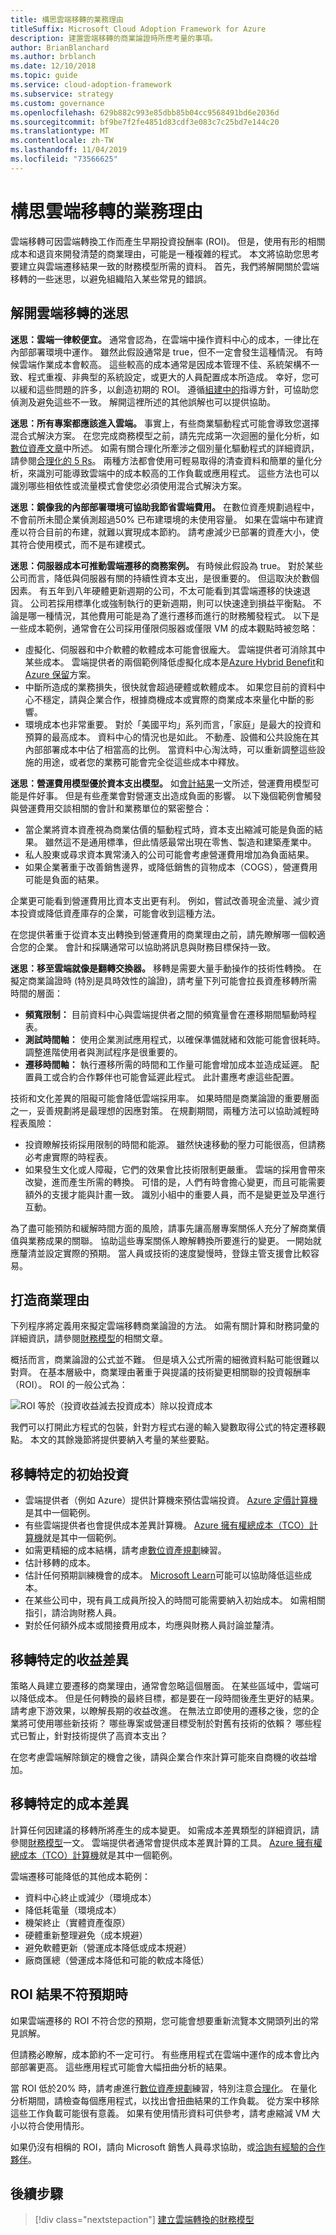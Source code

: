 ```yaml
---
title: 構思雲端移轉的業務理由
titleSuffix: Microsoft Cloud Adoption Framework for Azure
description: 建置雲端移轉的商業論證時所應考量的事項。
author: BrianBlanchard
ms.author: brblanch
ms.date: 12/10/2018
ms.topic: guide
ms.service: cloud-adoption-framework
ms.subservice: strategy
ms.custom: governance
ms.openlocfilehash: 629b882c993e85dbb85b04cc9568491bd6e2036d
ms.sourcegitcommit: bf9be7f2fe4851d83cdf3e083c7c25bd7e144c20
ms.translationtype: MT
ms.contentlocale: zh-TW
ms.lasthandoff: 11/04/2019
ms.locfileid: "73566625"
---
```

# <a name="build-a-business-justification-for-cloud-migration"></a>構思雲端移轉的業務理由

雲端移轉可因雲端轉換工作而產生早期投資投酬率 (ROI)。 但是，使用有形的相關成本和退貨來開發清楚的商業理由，可能是一種複雜的程式。 本文將協助您思考要建立與雲端遷移結果一致的財務模型所需的資料。 首先，我們將解開關於雲端移轉的一些迷思，以避免組織陷入某些常見的錯誤。

## <a name="dispelling-cloud-migration-myths"></a>解開雲端移轉的迷思

**迷思：雲端一律較便宜。** 通常會認為，在雲端中操作資料中心的成本，一律比在內部部署環境中運作。 雖然此假設通常是 true，但不一定會發生這種情況。 有時候雲端作業成本會較高。 這些較高的成本通常是因成本管理不佳、系統架構不一致、程式重複、非典型的系統設定，或更大的人員配置成本所造成。 幸好，您可以緩和這些問題的許多，以創造初期的 ROI。 遵循[組建中的](#build-the-business-justification)指導方針，可協助您偵測及避免這些不一致。 解開這裡所述的其他誤解也可以提供協助。

**迷思：所有專案都應該進入雲端。** 事實上，有些商業驅動程式可能會導致您選擇混合式解決方案。 在您完成商務模型之前，請先完成第一次迴圈的量化分析，如[數位資產文章](../digital-estate/5-rs-of-rationalization.md)中所述。 如需有關合理化所牽涉之個別量化驅動程式的詳細資訊，請參閱[合理化的 5 Rs](../digital-estate/5-rs-of-rationalization.md)。 兩種方法都會使用可輕易取得的清查資料和簡單的量化分析，來識別可能導致雲端中的成本較高的工作負載或應用程式。 這些方法也可以識別哪些相依性或流量模式會使您必須使用混合式解決方案。

**迷思：鏡像我的內部部署環境可協助我節省雲端費用。** 在數位資產規劃過程中，不會前所未聞企業偵測超過50% 已布建環境的未使用容量。 如果在雲端中布建資產以符合目前的布建，就難以實現成本節約。 請考慮減少已部署的資產大小，使其符合使用模式，而不是布建模式。

**迷思：伺服器成本可推動雲端遷移的商務案例。** 有時候此假設為 true。 對於某些公司而言，降低與伺服器有關的持續性資本支出，是很重要的。 但這取決於數個因素。 有五年到八年硬體更新週期的公司，不太可能看到其雲端遷移的快速退貨。 公司若採用標準化或強制執行的更新週期，則可以快速達到損益平衡點。 不論是哪一種情況，其他費用可能是為了進行遷移而進行的財務觸發程式。 以下是一些成本範例，通常會在公司採用僅限伺服器或僅限 VM 的成本觀點時被忽略：

- 虛擬化、伺服器和中介軟體的軟體成本可能會很龐大。 雲端提供者可消除其中某些成本。 雲端提供者的兩個範例降低虛擬化成本是[Azure Hybrid Benefit](https://azure.microsoft.com/pricing/hybrid-benefit/#services)和[Azure 保留](https://azure.microsoft.com/reservations)方案。
- 中斷所造成的業務損失，很快就會超過硬體或軟體成本。 如果您目前的資料中心不穩定，請與企業合作，根據商機成本或實際的商業成本來量化中斷的影響。
- 環境成本也非常重要。 對於「美國平均」系列而言，「家庭」是最大的投資和預算的最高成本。 資料中心的情況也是如此。 不動產、設備和公共設施在其內部部署成本中佔了相當高的比例。 當資料中心淘汰時，可以重新調整這些設施的用途，或者您的業務可能會完全從這些成本中釋放。

**迷思：營運費用模型優於資本支出模型。** 如[會計結果](./business-outcomes/fiscal-outcomes.md)一文所述，營運費用模型可能是件好事。 但是有些產業會對營運支出造成負面的影響。 以下幾個範例會觸發與營運費用交談相關的會計和業務單位的緊密整合：

- 當企業將資本資產視為商業估價的驅動程式時，資本支出縮減可能是負面的結果。 雖然這不是通用標準，但此情感最常出現在零售、製造和建築產業中。
- 私人股東或尋求資本異常湧入的公司可能會考慮營運費用增加為負面結果。
- 如果企業著重于改善銷售邊界，或降低銷售的貨物成本（COGS），營運費用可能是負面的結果。

企業更可能看到營運費用比資本支出更有利。 例如，嘗試改善現金流量、減少資本投資或降低資產庫存的企業，可能會收到這種方法。

在您提供著重于從資本支出轉換到營運費用的商業理由之前，請先瞭解哪一個較適合您的企業。 會計和採購通常可以協助將訊息與財務目標保持一致。

**迷思：移至雲端就像是翻轉交換器。** 移轉是需要大量手動操作的技術性轉換。 在擬定商業論證時 (特別是具時效性的論證)，請考量下列可能會拉長資產移轉所需時間的層面：

- **頻寬限制：** 目前資料中心與雲端提供者之間的頻寬量會在遷移期間驅動時程表。
- **測試時間軸：** 使用企業測試應用程式，以確保準備就緒和效能可能會很耗時。 調整進階使用者與測試程序是很重要的。
- **遷移時間軸：** 執行遷移所需的時間和工作量可能會增加成本並造成延遲。 配置員工或合約合作夥伴也可能會延遲此程式。 此計畫應考慮這些配置。

技術和文化差異的阻礙可能會降低雲端採用率。 如果時間是商業論證的重要層面之一，妥善規劃將是最理想的因應對策。 在規劃期間，兩種方法可以協助減輕時程表風險：

- 投資瞭解技術採用限制的時間和能源。 雖然快速移動的壓力可能很高，但請務必考慮實際的時程表。
- 如果發生文化或人障礙，它們的效果會比技術限制更嚴重。 雲端的採用會帶來改變，進而產生所需的轉換。 可惜的是，人們有時會擔心變更，而且可能需要額外的支援才能與計畫一致。 識別小組中的重要人員，而不是變更並及早進行互動。

為了盡可能預防和緩解時間方面的風險，請事先讓高層專案關係人充分了解商業價值與業務成果的關聯。 協助這些專案關係人瞭解轉換所要進行的變更。 一開始就應釐清並設定實際的預期。 當人員或技術的速度變慢時，登錄主管支援會比較容易。

## <a name="build-the-business-justification"></a>打造商業理由

下列程序將定義用來擬定雲端移轉商業論證的方法。 如需有關計算和財務詞彙的詳細資訊，請參閱[財務模型](./financial-models.md)的相關文章。

概括而言，商業論證的公式並不難。 但是填入公式所需的細微資料點可能很難以對齊。 在基本層級中，商業理由著重于與提議的技術變更相關聯的投資報酬率（ROI）。 ROI 的一般公式為：

![ROI 等於（投資收益減去投資成本）除以投資成本](../_images/strategy/formula-roi.png)

我們可以打開此方程式的包裝，針對方程式右邊的輸入變數取得公式的特定遷移觀點。 本文的其餘幾節將提供要納入考量的某些要點。

## <a name="migration-specific-initial-investment"></a>移轉特定的初始投資

- 雲端提供者（例如 Azure）提供計算機來預估雲端投資。 [Azure 定價計算機](https://azure.microsoft.com/pricing)是其中一個範例。
- 有些雲端提供者也會提供成本差異計算機。 [Azure 擁有權總成本（TCO）計算機](https://azure.com/tco)就是其中一個範例。
- 如需更精細的成本結構，請考慮[數位資產規劃](../digital-estate/index.md)練習。
- 估計移轉的成本。
- 估計任何預期訓練機會的成本。 [Microsoft Learn](https://docs.microsoft.com/learn)可能可以協助降低這些成本。
- 在某些公司中，現有員工成員所投入的時間可能需要納入初始成本。 如需相關指引，請洽詢財務人員。
- 對於任何額外成本或間接費用成本，均應與財務人員討論並釐清。

## <a name="migration-specific-revenue-deltas"></a>移轉特定的收益差異

策略人員建立要遷移的商業理由，通常會忽略這個層面。 在某些區域中，雲端可以降低成本。 但是任何轉換的最終目標，都是要在一段時間後產生更好的結果。 請考慮下游效果，以瞭解長期的收益改進。 在無法立即使用的遷移之後，您的企業將可使用哪些新技術？ 哪些專案或營運目標受制於對舊有技術的依賴？ 哪些程式已暫止，針對技術提供了高資本支出？

在您考慮雲端解除鎖定的機會之後，請與企業合作來計算可能來自商機的收益增加。

## <a name="migration-specific-cost-deltas"></a>移轉特定的成本差異

計算任何因建議的移轉所將產生的成本變更。 如需成本差異類型的詳細資訊，請參閱[財務模型](./financial-models.md)一文。 雲端提供者通常會提供成本差異計算的工具。 [Azure 擁有權總成本（TCO）計算機](https://azure.com/tco)就是其中一個範例。

雲端遷移可能降低的其他成本範例：

- 資料中心終止或減少（環境成本）
- 降低耗電量（環境成本）
- 機架終止（實體資產復原）
- 硬體重新整理避免（成本規避）
- 避免軟體更新（營運成本降低或成本規避）
- 廠商匯總（營運成本降低和可能的軟成本降低）

## <a name="when-roi-results-are-surprising"></a>ROI 結果不符預期時

如果雲端遷移的 ROI 不符合您的預期，您可能會想要重新流覽本文開頭列出的常見誤解。

但請務必瞭解，成本節約不一定可行。 有些應用程式在雲端中運作的成本會比內部部署更高。 這些應用程式可能會大幅扭曲分析的結果。

當 ROI 低於20% 時，請考慮進行[數位資產規劃](../digital-estate/index.md)練習，特別注意[合理化](../digital-estate/rationalize.md)。 在量化分析期間，請檢查每個應用程式，以找出會扭曲結果的工作負載。 從方案中移除這些工作負載可能很有意義。 如果有使用情形資料可供參考，請考慮縮減 VM 大小以符合使用情形。

如果仍沒有相稱的 ROI，請向 Microsoft 銷售人員尋求協助，或[洽詢有經驗的合作夥伴](https://azure.microsoft.com/migration/support)。

## <a name="next-steps"></a>後續步驟

> [!div class="nextstepaction"]
> [建立雲端轉換的財務模型](./financial-models.md)
